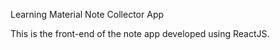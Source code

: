 Learning Material Note Collector App

This is the front-end of the note app developed using ReactJS.
